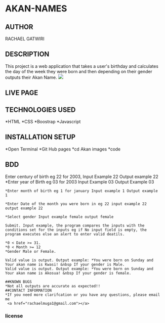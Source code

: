 # AKAN-NAMES
## AUTHOR
RACHAEL GATWIRI
## DESCRIPTION
This project is a web application that takes a user's birthday and calculates the day of the week they were born and then depending on their gender outputs their Akan Name.
<img src="AKAN.png">
## LIVE PAGE
<a href="https://github.com/rachael-gatwiri/rachael-gatwiri.git"></a>
## TECHNOLOGIES USED
*HTML
*CSS
*Boostrap
*Javascript
## INSTALLATION SETUP
*Open Terminal
*Git Hub pages
*cd Akan images
*code
## BDD
Enter century of birth eg 22 for 2003, Input Example 22 Output example 22
    *Enter year of Birth eg 03 for 2003 Input Example 03 Output Example 03

    *Enter month of birth eg 1 for january Input example 1 Output example 1

    *Enter Date of the month you were born in eg 22 input example 22 output example 22

    *Select gender Input example female output female
    
    Submit. Input example, the program compares the inputs with the conditions set for the inputs eg if No input field is empty, the program executes else an alert to enter valid deatils.

    *0 < Date >= 31.
    *0 < Month >= 12
    *Gender Male or Female.

    Valid value is output. Output example: *You were born on Sunday and Your akan name is Kwasi! &nbsp If your gender is Male.
    Valid value is output. Output example: *You were born on Sunday and Your akan name is Akosua! &nbsp If your gender is female.

    ##KNOWN BUGS
    *Not all outputs are accurate as expected!!
    ##CONTACT INFORMATION
    *If you need more clarifcation or you have any questions, please email me
     <a href="rachaelmuga1@gmail.com"></a>
### license
